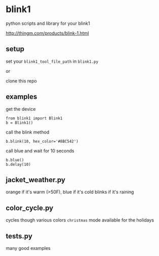 blink1
======

python scripts and library for your blink1

http://thingm.com/products/blink-1.html

## setup
set your `blink1_tool_file_path` in `blink1.py`

or 

clone this repo 

## examples
get the device
```
from blink1 import Blink1
b = Blink1()
```
call the blink method
```
b.blink(10, hex_color='#8BC542')
```
call blue and wait for 10 seconds
```
b.blue()
b.delay(10)
```

## jacket_weather.py
orange if it's warm (>50F), blue if it's cold
blinks if it's raining

## color_cycle.py
cycles though various colors
`christmas` mode available for the holidays

## tests.py
many good examples